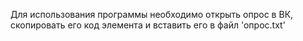 Для использования программы необходимо открыть опрос в ВК, скопировать его код элемента и вставить его в файл 'опрос.txt'
